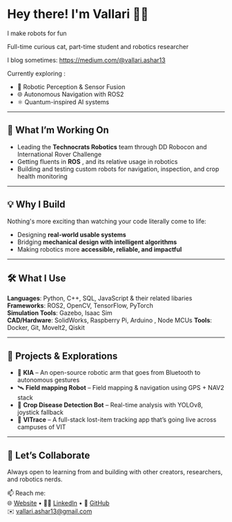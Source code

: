 
# Hey there! I'm Vallari 🤖✨

I make robots for fun


Full-time curious cat, part-time student and robotics researcher


I blog sometimes: https://medium.com/@vallari.ashar13 

Currently exploring :
- 🧠 Robotic Perception & Sensor Fusion
- 🌐 Autonomous Navigation with ROS2
- ⚛️ Quantum-inspired AI systems


---

## 🔭 What I’m Working On
- Leading the **Technocrats Robotics** team through DD Robocon and International Rover Challenge
- Getting fluents in **ROS** , and its relative usage in robotics
- Building and testing custom robots for navigation, inspection, and crop health monitoring

---

## 💡 Why I Build
Nothing's more exciting than watching your code literally come to life:
- Designing **real-world usable systems**
- Bridging **mechanical design with intelligent algorithms**
- Making robotics more **accessible, reliable, and impactful**

---

## 🛠️ What I Use
**Languages**: Python, C++, SQL, JavaScript & their related libaries  
**Frameworks**: ROS2, OpenCV, TensorFlow, PyTorch  
**Simulation Tools**: Gazebo, Isaac Sim  
**CAD/Hardware**: SolidWorks, Raspberry Pi, Arduino , Node MCUs
**Tools**: Docker, Git, MoveIt2, Qiskit

---

## 🧪 Projects & Explorations
- 🤖 **KIA** – An open-source robotic arm that goes from Bluetooth to autonomous gestures  
- 🛰️ **Field mapping Robot** – Field mapping & navigation using GPS + NAV2 stack
- 🌾 **Crop Disease Detection Bot** – Real-time analysis with YOLOv8, joystick fallback  
- 📱 **VITrace** – A full-stack lost-item tracking app that’s going live across campuses of VIT

---

## 🌱 Let’s Collaborate
Always open to learning from and building with other creators, researchers, and robotics nerds.

📫 Reach me:  
🌐 [Website](https://vallari1.github.io) • 👩‍💻 [LinkedIn](https://linkedin.com/in/vallari1) • 💬 [GitHub](https://github.com/vallari1)  
✉️ vallari.ashar13@gmail.com

